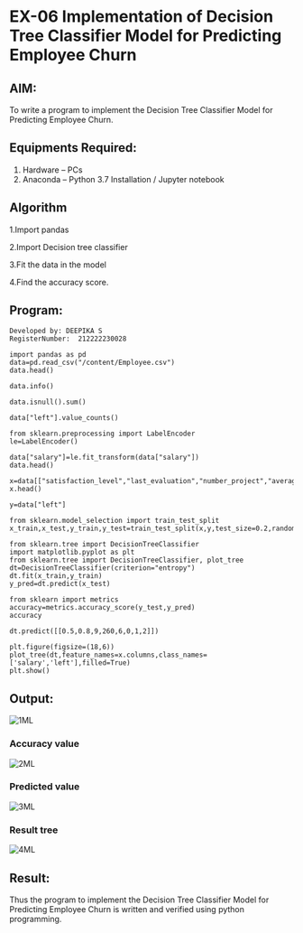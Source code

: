 # EX-06 Implementation of Decision Tree Classifier Model for Predicting Employee Churn

## AIM:
To write a program to implement the Decision Tree Classifier Model for Predicting Employee Churn.

## Equipments Required:
1. Hardware – PCs
2. Anaconda – Python 3.7 Installation / Jupyter notebook

## Algorithm
1.Import pandas

2.Import Decision tree classifier

3.Fit the data in the model

4.Find the accuracy score. 

## Program:
```
Developed by: DEEPIKA S
RegisterNumber:  212222230028
```
```
import pandas as pd
data=pd.read_csv("/content/Employee.csv")
data.head()

data.info()

data.isnull().sum()

data["left"].value_counts()

from sklearn.preprocessing import LabelEncoder
le=LabelEncoder()

data["salary"]=le.fit_transform(data["salary"])
data.head()

x=data[["satisfaction_level","last_evaluation","number_project","average_montly_hours","time_spend_company","Work_accident","promotion_last_5years","salary"]]
x.head()

y=data["left"]

from sklearn.model_selection import train_test_split
x_train,x_test,y_train,y_test=train_test_split(x,y,test_size=0.2,random_state=100)

from sklearn.tree import DecisionTreeClassifier
import matplotlib.pyplot as plt
from sklearn.tree import DecisionTreeClassifier, plot_tree
dt=DecisionTreeClassifier(criterion="entropy")
dt.fit(x_train,y_train)
y_pred=dt.predict(x_test)

from sklearn import metrics
accuracy=metrics.accuracy_score(y_test,y_pred)
accuracy

dt.predict([[0.5,0.8,9,260,6,0,1,2]])

plt.figure(figsize=(18,6))
plot_tree(dt,feature_names=x.columns,class_names=['salary','left'],filled=True)
plt.show()
```
## Output:
![1ML](https://github.com/deepikasrinivasans/Implementation-of-Decision-Tree-Classifier-Model-for-Predicting-Employee-Churn/assets/119393935/93e3493b-39f3-4237-95e7-53f833e81559)
### Accuracy value
![2ML](https://github.com/deepikasrinivasans/Implementation-of-Decision-Tree-Classifier-Model-for-Predicting-Employee-Churn/assets/119393935/ea089a73-ae64-4a54-a8e8-f2e2a47f054d)
### Predicted value
![3ML](https://github.com/deepikasrinivasans/Implementation-of-Decision-Tree-Classifier-Model-for-Predicting-Employee-Churn/assets/119393935/db5c6812-394a-4a2e-b034-bea635ea152a)
### Result tree
![4ML](https://github.com/deepikasrinivasans/Implementation-of-Decision-Tree-Classifier-Model-for-Predicting-Employee-Churn/assets/119393935/df9702e0-e420-4d91-98bb-eee0acb708c6)
## Result:
Thus the program to implement the  Decision Tree Classifier Model for Predicting Employee Churn is written and verified using python programming.
